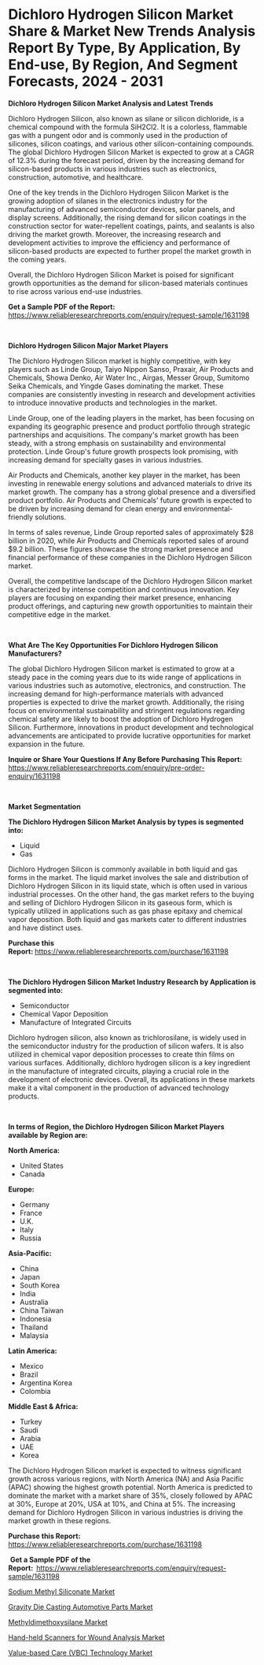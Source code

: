 <p><h1>Dichloro Hydrogen Silicon Market Share & Market New Trends Analysis Report By Type, By Application, By End-use, By Region, And Segment Forecasts, 2024 - 2031</h1></p><p><strong>Dichloro Hydrogen Silicon Market Analysis and Latest Trends</strong></p>
<p><p>Dichloro Hydrogen Silicon, also known as silane or silicon dichloride, is a chemical compound with the formula SiH2Cl2. It is a colorless, flammable gas with a pungent odor and is commonly used in the production of silicones, silicon coatings, and various other silicon-containing compounds. The global Dichloro Hydrogen Silicon Market is expected to grow at a CAGR of 12.3% during the forecast period, driven by the increasing demand for silicon-based products in various industries such as electronics, construction, automotive, and healthcare.</p><p>One of the key trends in the Dichloro Hydrogen Silicon Market is the growing adoption of silanes in the electronics industry for the manufacturing of advanced semiconductor devices, solar panels, and display screens. Additionally, the rising demand for silicon coatings in the construction sector for water-repellent coatings, paints, and sealants is also driving the market growth. Moreover, the increasing research and development activities to improve the efficiency and performance of silicon-based products are expected to further propel the market growth in the coming years.</p><p>Overall, the Dichloro Hydrogen Silicon Market is poised for significant growth opportunities as the demand for silicon-based materials continues to rise across various end-use industries.</p></p>
<p><strong>Get a Sample PDF of the Report:&nbsp;</strong> <a href="https://www.reliableresearchreports.com/enquiry/request-sample/1631198">https://www.reliableresearchreports.com/enquiry/request-sample/1631198</a></p>
<p>&nbsp;</p>
<p><strong>Dichloro Hydrogen Silicon Major Market Players</strong></p>
<p><p>The Dichloro Hydrogen Silicon market is highly competitive, with key players such as Linde Group, Taiyo Nippon Sanso, Praxair, Air Products and Chemicals, Showa Denko, Air Water Inc., Airgas, Messer Group, Sumitomo Seika Chemicals, and Yingde Gases dominating the market. These companies are consistently investing in research and development activities to introduce innovative products and technologies in the market.</p><p>Linde Group, one of the leading players in the market, has been focusing on expanding its geographic presence and product portfolio through strategic partnerships and acquisitions. The company's market growth has been steady, with a strong emphasis on sustainability and environmental protection. Linde Group's future growth prospects look promising, with increasing demand for specialty gases in various industries.</p><p>Air Products and Chemicals, another key player in the market, has been investing in renewable energy solutions and advanced materials to drive its market growth. The company has a strong global presence and a diversified product portfolio. Air Products and Chemicals' future growth is expected to be driven by increasing demand for clean energy and environmental-friendly solutions.</p><p>In terms of sales revenue, Linde Group reported sales of approximately $28 billion in 2020, while Air Products and Chemicals reported sales of around $9.2 billion. These figures showcase the strong market presence and financial performance of these companies in the Dichloro Hydrogen Silicon market.</p><p>Overall, the competitive landscape of the Dichloro Hydrogen Silicon market is characterized by intense competition and continuous innovation. Key players are focusing on expanding their market presence, enhancing product offerings, and capturing new growth opportunities to maintain their competitive edge in the market.</p></p>
<p>&nbsp;</p>
<p><strong>What Are The Key Opportunities For Dichloro Hydrogen Silicon Manufacturers?</strong></p>
<p><p>The global Dichloro Hydrogen Silicon market is estimated to grow at a steady pace in the coming years due to its wide range of applications in various industries such as automotive, electronics, and construction. The increasing demand for high-performance materials with advanced properties is expected to drive the market growth. Additionally, the rising focus on environmental sustainability and stringent regulations regarding chemical safety are likely to boost the adoption of Dichloro Hydrogen Silicon. Furthermore, innovations in product development and technological advancements are anticipated to provide lucrative opportunities for market expansion in the future.</p></p>
<p><strong>Inquire or Share Your Questions If Any Before Purchasing This Report:</strong> <a href="https://www.reliableresearchreports.com/enquiry/pre-order-enquiry/1631198">https://www.reliableresearchreports.com/enquiry/pre-order-enquiry/1631198</a></p>
<p>&nbsp;</p>
<p><strong>Market Segmentation</strong></p>
<p><strong>The Dichloro Hydrogen Silicon Market Analysis by types is segmented into:</strong></p>
<p><ul><li>Liquid</li><li>Gas</li></ul></p>
<p><p>Dichloro Hydrogen Silicon is commonly available in both liquid and gas forms in the market. The liquid market involves the sale and distribution of Dichloro Hydrogen Silicon in its liquid state, which is often used in various industrial processes. On the other hand, the gas market refers to the buying and selling of Dichloro Hydrogen Silicon in its gaseous form, which is typically utilized in applications such as gas phase epitaxy and chemical vapor deposition. Both liquid and gas markets cater to different industries and have distinct uses.</p></p>
<p><strong>Purchase this Report:&nbsp;</strong><a href="https://www.reliableresearchreports.com/purchase/1631198">https://www.reliableresearchreports.com/purchase/1631198</a></p>
<p>&nbsp;</p>
<p><strong>The Dichloro Hydrogen Silicon Market Industry Research by Application is segmented into:</strong></p>
<p><ul><li>Semiconductor</li><li>Chemical Vapor Deposition</li><li>Manufacture of Integrated Circuits</li></ul></p>
<p><p>Dichloro hydrogen silicon, also known as trichlorosilane, is widely used in the semiconductor industry for the production of silicon wafers. It is also utilized in chemical vapor deposition processes to create thin films on various surfaces. Additionally, dichloro hydrogen silicon is a key ingredient in the manufacture of integrated circuits, playing a crucial role in the development of electronic devices. Overall, its applications in these markets make it a vital component in the production of advanced technology products.</p></p>
<p>&nbsp;</p>
<p><strong>In terms of Region, the Dichloro Hydrogen Silicon Market Players available by Region are:</strong></p>
<p>
    <p> <strong> North America: </strong>
        <ul>
            <li>United States</li>
            <li>Canada</li>
        </ul>
        </p> 
    <p> <strong> Europe: </strong>
        <ul>
            <li>Germany</li>
            <li>France</li>
            <li>U.K.</li>
            <li>Italy</li>
            <li>Russia</li>
        </ul>
        </p> 
    <p> <strong> Asia-Pacific: </strong>
        <ul>
            <li>China</li>
            <li>Japan</li>
            <li>South Korea</li>
            <li>India</li>
            <li>Australia</li>
            <li>China Taiwan</li>
            <li>Indonesia</li>
            <li>Thailand</li>
            <li>Malaysia</li>
        </ul>
        </p> 
    <p> <strong> Latin America: </strong>
        <ul>
            <li>Mexico</li>
            <li>Brazil</li>
            <li>Argentina Korea</li>
            <li>Colombia</li>
        </ul>
        </p> 
    <p> <strong> Middle East & Africa: </strong>
        <ul>
            <li>Turkey</li>
            <li>Saudi</li>
            <li>Arabia</li>
            <li>UAE</li>
            <li>Korea</li>
        </ul>
    </p>
    </p>
<p><p>The Dichloro Hydrogen Silicon market is expected to witness significant growth across various regions, with North America (NA) and Asia Pacific (APAC) showing the highest growth potential. North America is predicted to dominate the market with a market share of 35%, closely followed by APAC at 30%, Europe at 20%, USA at 10%, and China at 5%. The increasing demand for Dichloro Hydrogen Silicon in various industries is driving the market growth in these regions.</p></p>
<p><strong>Purchase this Report: </strong><a href="https://www.reliableresearchreports.com/purchase/1631198">https://www.reliableresearchreports.com/purchase/1631198</a></p>
<p>&nbsp;<strong>Get a Sample PDF of the Report:&nbsp;&nbsp;</strong><a href="https://www.reliableresearchreports.com/enquiry/request-sample/1631198">https://www.reliableresearchreports.com/enquiry/request-sample/1631198</a></p>
<p><strong></strong></p>
<p><p><a href="https://view.publitas.com/reportprime-1/sodium-methyl-siliconate-market-growth-market-trends-covid-19-impact-and-forecasts-for-period-from-2024-2031/">Sodium Methyl Siliconate Market</a></p><p><a href="https://three-jumbo-f6d.notion.site/Gravity-Die-Casting-Automotive-Parts-Market-Size-Focuses-on-Market-Dynamics-In-Depth-Analysis-and-F-4fd5bd1169024ab4b5d9c505083303da">Gravity Die Casting Automotive Parts Market</a></p><p><a href="https://view.publitas.com/reportprime-1/methyldimethoxysilane-market-research-report-unlocks-analysis-on-the-market-financial-status-market-size-and-market-revenue-upto-2031/">Methyldimethoxysilane Market</a></p><p><a href="https://noble-drawer-34c.notion.site/Hand-held-Scanners-for-Wound-Analysis-Market-Size-Growth-Outlook-from-2024-to-2031-projecting-at-M-bef3429332314a1f9b5a885d37c91b46">Hand-held Scanners for Wound Analysis Market</a></p><p><a href="https://iodized-pantydraco-05c.notion.site/Value-based-Care-VBC-Technology-Market-Research-Report-Provides-Critical-Insights-that-can-help-Sh-b8724c280dc64c558ca9ef3ffb15722e">Value-based Care (VBC) Technology Market</a></p></p>